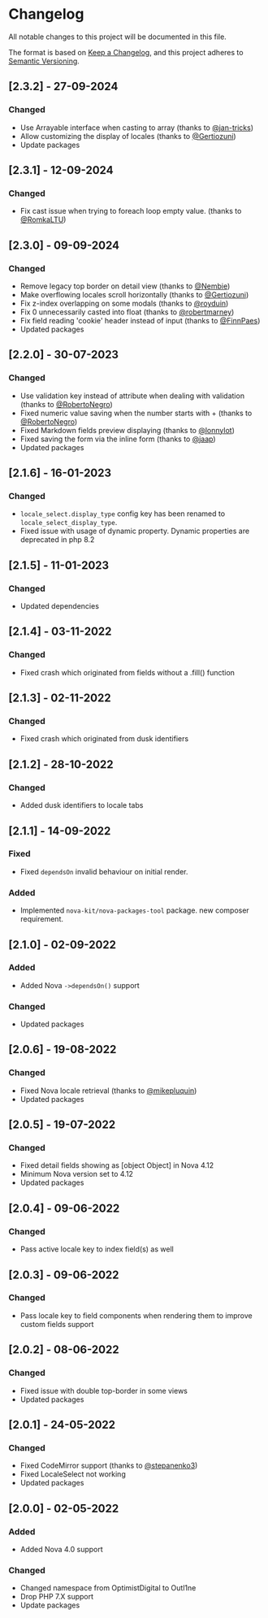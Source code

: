 # Changelog

All notable changes to this project will be documented in this file.

The format is based on [Keep a Changelog](https://keepachangelog.com/en/1.0.0/),
and this project adheres to [Semantic Versioning](https://semver.org/spec/v2.0.0.html).

## [2.3.2] - 27-09-2024

### Changed

- Use Arrayable interface when casting to array (thanks to [@jan-tricks](https://github.com/jan-tricks))
- Allow customizing the display of locales (thanks to [@Gertiozuni](https://github.com/Gertiozuni))
- Update packages

## [2.3.1] - 12-09-2024

### Changed

- Fix cast issue when trying to foreach loop empty value. (thanks to [@RomkaLTU](https://github.com/RomkaLTU))

## [2.3.0] - 09-09-2024

### Changed

- Remove legacy top border on detail view (thanks to [@Nembie](https://github.com/Nembie))
- Make overflowing locales scroll horizontally (thanks to [@Gertiozuni](https://github.com/Gertiozuni))
- Fix z-index overlapping on some modals (thanks to [@royduin](https://github.com/royduin))
- Fix 0 unnecessarily casted into float (thanks to [@robertmarney](https://github.com/robertmarney))
- Fix field reading 'cookie' header instead of input (thanks to [@FinnPaes](https://github.com/FinnPaes))
- Updated packages

## [2.2.0] - 30-07-2023

### Changed

- Use validation key instead of attribute when dealing with validation (thanks to [@RobertoNegro](https://github.com/RobertoNegro))
- Fixed numeric value saving when the number starts with + (thanks to [@RobertoNegro](https://github.com/RobertoNegro))
- Fixed Markdown fields preview displaying (thanks to [@lonnylot](https://github.com/lonnylot))
- Fixed saving the form via the inline form (thanks to [@jaap](https://github.com/jaap))
- Updated packages

## [2.1.6] - 16-01-2023

### Changed

- `locale_select.display_type` config key has been renamed to `locale_select_display_type`.
- Fixed issue with usage of dynamic property. Dynamic properties are deprecated in php 8.2

## [2.1.5] - 11-01-2023

### Changed

- Updated dependencies

## [2.1.4] - 03-11-2022

### Changed

- Fixed crash which originated from fields without a .fill() function

## [2.1.3] - 02-11-2022

### Changed

- Fixed crash which originated from dusk identifiers

## [2.1.2] - 28-10-2022

### Changed

- Added dusk identifiers to locale tabs

## [2.1.1] - 14-09-2022

### Fixed

- Fixed `dependsOn` invalid behaviour on initial render.

### Added

- Implemented `nova-kit/nova-packages-tool` package. new composer requirement.

## [2.1.0] - 02-09-2022

### Added

- Added Nova `->dependsOn()` support

### Changed

- Updated packages

## [2.0.6] - 19-08-2022

### Changed

- Fixed Nova locale retrieval (thanks to [@mikepluquin](https://github.com/mikepluquin))
- Updated packages

## [2.0.5] - 19-07-2022

### Changed

- Fixed detail fields showing as [object Object] in Nova 4.12
- Minimum Nova version set to 4.12
- Updated packages

## [2.0.4] - 09-06-2022

### Changed

- Pass active locale key to index field(s) as well

## [2.0.3] - 09-06-2022

### Changed

- Pass locale key to field components when rendering them to improve custom fields support

## [2.0.2] - 08-06-2022

### Changed

- Fixed issue with double top-border in some views
- Updated packages

## [2.0.1] - 24-05-2022

### Changed

- Fixed CodeMirror support (thanks to [@stepanenko3](https://github.com/stepanenko3))
- Fixed LocaleSelect not working
- Updated packages

## [2.0.0] - 02-05-2022

### Added

- Added Nova 4.0 support

### Changed

- Changed namespace from OptimistDigital to Outl1ne
- Drop PHP 7.X support
- Update packages
